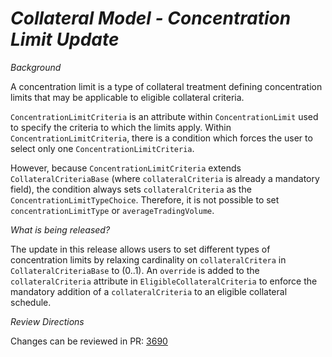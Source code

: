 
# _Collateral Model - Concentration Limit Update_

_Background_

A concentration limit is a type of collateral treatment defining concentration limits that may be applicable to eligible collateral criteria.

`ConcentrationLimitCriteria` is an attribute within `ConcentrationLimit` used to specify the criteria to which the limits apply. Within `ConcentrationLimitCriteria`, there is a condition which forces the user to select only one `ConcentrationLimitCriteria`.

However, because `ConcentrationLimitCriteria` extends `CollateralCriteriaBase` (where `collateralCriteria` is already a mandatory field), the condition always sets `collateralCriteria` as the `ConcentrationLimitTypeChoice`. Therefore, it is not possible to set `concentrationLimitType` or `averageTradingVolume`.

_What is being released?_

The update in this release allows users to set different types of concentration limits by relaxing cardinality on `collateralCritera` in `CollateralCriteriaBase` to (0..1). An `override` is added to the `collateralCriteria` attribute in `EligibleCollateralCriteria` to enforce the mandatory addition of a `collateralCriteria` to an eligible collateral schedule.

_Review Directions_

Changes can be reviewed in PR: [3690](https://github.com/finos/common-domain-model/pull/3690)
